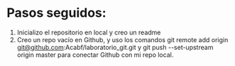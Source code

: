 # Pasos seguidos:
1. Inicializo el repositorio en local y creo un readme
2. Creo un repo vacío en Github, y uso los comandos git remote add origin git@github.com:Acabf/laboratorio_git.git y git push --set-upstream origin master para conectar Github con mi repo local.